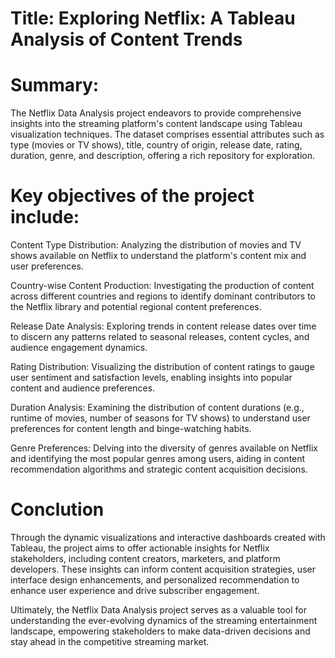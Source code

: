 # Title: Exploring Netflix: A Tableau Analysis of Content Trends

# Summary:

The Netflix Data Analysis project endeavors to provide comprehensive insights into the streaming platform's content landscape using Tableau visualization techniques. The dataset comprises essential attributes such as type (movies or TV shows), title, country of origin, release date, rating, duration, genre, and description, offering a rich repository for exploration.

# Key objectives of the project include:

Content Type Distribution: Analyzing the distribution of movies and TV shows available on Netflix to understand the platform's content mix and user preferences.

Country-wise Content Production: Investigating the production of content across different countries and regions to identify dominant contributors to the Netflix library and potential regional content preferences.

Release Date Analysis: Exploring trends in content release dates over time to discern any patterns related to seasonal releases, content cycles, and audience engagement dynamics.

Rating Distribution: Visualizing the distribution of content ratings to gauge user sentiment and satisfaction levels, enabling insights into popular content and audience preferences.

Duration Analysis: Examining the distribution of content durations (e.g., runtime of movies, number of seasons for TV shows) to understand user preferences for content length and binge-watching habits.

Genre Preferences: Delving into the diversity of genres available on Netflix and identifying the most popular genres among users, aiding in content recommendation algorithms and strategic content acquisition decisions.

# Conclution

Through the dynamic visualizations and interactive dashboards created with Tableau, the project aims to offer actionable insights for Netflix stakeholders, including content creators, marketers, and platform developers. These insights can inform content acquisition strategies, user interface design enhancements, and personalized recommendation to enhance user experience and drive subscriber engagement.

Ultimately, the Netflix Data Analysis project serves as a valuable tool for understanding the ever-evolving dynamics of the streaming entertainment landscape, empowering stakeholders to make data-driven decisions and stay ahead in the competitive streaming market.
